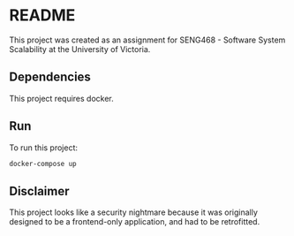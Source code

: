 # README
This project was created as an assignment for SENG468 - Software System Scalability at the University of Victoria.

## Dependencies
This project requires docker.

## Run
To run this project:
```sh
docker-compose up
```
## Disclaimer
This project looks like a security nightmare because it was originally designed to be a frontend-only application, and had to be retrofitted.
